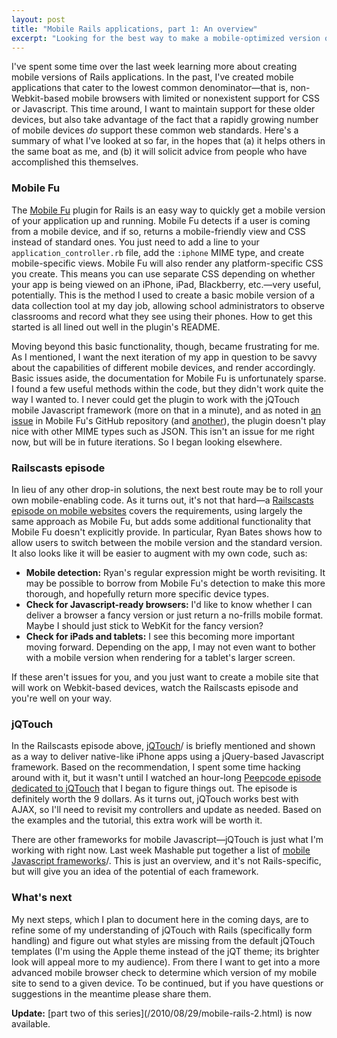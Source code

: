 ```yaml
---
layout: post
title: "Mobile Rails applications, part 1: An overview"
excerpt: "Looking for the best way to make a mobile-optimized version of your website? Here are three resources to get you started, and a look at next steps."
---
```


I've spent some time over the last week learning more about creating mobile versions of Rails applications. In the past, I've created mobile applications that cater to the lowest common denominator&mdash;that is, non-Webkit-based mobile browsers with limited or nonexistent support for CSS or Javascript. This time around, I want to maintain support for these older devices, but also take advantage of the fact that a rapidly growing number of mobile devices _do_ support these common web standards. Here's a summary of what I've looked at so far, in the hopes that (a) it helps others in the same boat as me, and (b) it will solicit advice from people who have accomplished this themselves.

### Mobile Fu

The [Mobile Fu](http://github.com/brendanlim/mobile-fu) plugin for Rails is an easy way to quickly get a mobile version of your application up and running. Mobile Fu detects if a user is coming from a mobile device, and if so, returns a mobile-friendly view and CSS instead of standard ones. You just need to add a line to your `application_controller.rb` file, add the `:iphone` MIME type, and create mobile-specific views. Mobile Fu will also render any platform-specific CSS you create. This means you can use separate CSS depending on whether your app is being viewed on an iPhone, iPad, Blackberry, etc.&mdash;very useful, potentially. This is the method I used to create a basic mobile version of a data collection tool at my day job, allowing school administrators to observe classrooms and record what they see using their phones. How to get this started is all lined out well in the plugin's README.

Moving beyond this basic functionality, though, became frustrating for me. As I mentioned, I want the next iteration of my app in question to be savvy about the capabilities of different mobile devices, and render accordingly. Basic issues aside, the documentation for Mobile Fu is unfortunately sparse. I found a few useful methods within the code, but they didn't work quite the way I wanted to. I never could get the plugin to work with the jQTouch mobile Javascript framework (more on that in a minute), and as noted in [an issue](http://github.com/brendanlim/mobile-fu/issues#issue/6) in Mobile Fu's GitHub repository (and [another](http://github.com/brendanlim/mobile-fu/issues#issue/5)), the plugin doesn't play nice with other MIME types such as JSON. This isn't an issue for me right now, but will be in future iterations. So I began looking elsewhere.

### Railscasts episode

In lieu of any other drop-in solutions, the next best route may be to roll your own mobile-enabling code. As it turns out, it's not that hard&mdash;a [Railscasts episode on mobile websites](http://railscasts.com/episodes/199-mobile-devices) covers the requirements, using largely the same approach as Mobile Fu, but adds some additional functionality that Mobile Fu doesn't explicitly provide. In particular, Ryan Bates shows how to allow users to switch between the mobile version and the standard version. It also looks like it will be easier to augment with my own code, such as:

* **Mobile detection:** Ryan's regular expression might be worth revisiting. It may be possible to borrow from Mobile Fu's detection to make this more thorough, and hopefully return more specific device types.
* **Check for Javascript-ready browsers:** I'd like to know whether I can deliver a browser a fancy version or just return a no-frills mobile format. Maybe I should just stick to WebKit for the fancy version?
* **Check for iPads and tablets:** I see this becoming more important moving forward. Depending on the app, I may not even want to bother with a mobile version when rendering for a tablet's larger screen.

If these aren't issues for you, and you just want to create a mobile site that will work on Webkit-based devices, watch the Railscasts episode and you're well on your way.

### jQTouch

In the Railscasts episode above, [jQTouch](http://www.jqtouch.com)/ is briefly mentioned and shown as a way to deliver native-like iPhone apps using a jQuery-based Javascript framework. Based on the recommendation, I spent some time hacking around with it, but it wasn't until I watched an hour-long [Peepcode episode dedicated to jQTouch](http://peepcode.com/products/jqtouch) that I began to figure things out. The episode is definitely worth the 9 dollars. As it turns out, jQTouch works best with AJAX, so I'll need to revisit my controllers and update as needed. Based on the examples and the tutorial, this extra work will be worth it.

There are other frameworks for mobile Javascript&mdash;jQTouch is just what I'm working with right now. Last week Mashable put together a list of [mobile Javascript frameworks](http://mashable.com/2010/08/18/mobile-web-app-frameworks)/. This is just an overview, and it's not Rails-specific, but will give you an idea of the potential of each framework.

### What's next

My next steps, which I plan to document here in the coming days, are to refine some of my understanding of jQTouch with Rails (specifically form handling) and figure out what styles are missing from the default jQTouch templates (I'm using the Apple theme instead of the jQT theme; its brighter look will appeal more to my audience). From there I want to get into a more advanced mobile browser check to determine which version of my mobile site to send to a given device. To be continued, but if you have questions or suggestions in the meantime please share them.

<div class="alert alert-info">
  <p><strong>Update:</strong> [part two of this series](/2010/08/29/mobile-rails-2.html) is now available.</p>
</div>